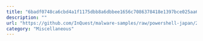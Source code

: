 ```yaml
---
title: "6badf0748ca6cbd4a1f1175dbb8a6dbbee1656c7086378418e1397bce025aa60.exe"
description: ""
url: "https://github.com/InQuest/malware-samples/raw/powershell-japan/2019-03-PowerShell-Obfuscation-Encryption-Steganography/15.b.%20pe.bin"
category: "Miscellaneous"
---
```

